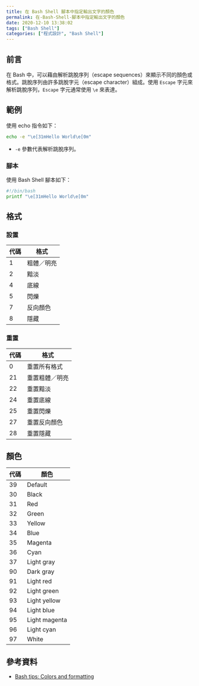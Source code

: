 ```yaml
---
title: 在 Bash Shell 腳本中指定輸出文字的顏色
permalink: 在-Bash-Shell-腳本中指定輸出文字的顏色
date: 2020-12-10 13:38:02
tags: ["Bash Shell"]
categories: ["程式設計", "Bash Shell"]
---
```


## 前言

在 Bash 中，可以藉由解析跳脫序列（escape sequences）來顯示不同的顏色或格式。跳脫序列由許多跳脫字元（escape character）組成。使用 `Escape` 字元來解析跳脫序列，`Escape` 字元通常使用 `\e` 來表達。

## 範例

使用 echo 指令如下：

```BASH
echo -e "\e[31mHello World\e[0m"
```

- `-e` 參數代表解析跳脫序列。

### 腳本

使用 Bash Shell 腳本如下：

```BASH
#!/bin/bash
printf "\e[31mHello World\e[0m"
```

## 格式

### 設置

代碼 | 格式
--- | ---
1 | 粗體／明亮
2 | 黯淡
4 | 底線
5 | 閃爍
7 | 反向顏色
8 | 隱藏

### 重置

代碼 | 格式
--- | ---
0 | 重置所有格式
21 | 重置粗體／明亮
22 | 重置黯淡
24 | 重置底線
25 | 重置閃爍
27 | 重置反向顏色
28 | 重置隱藏

## 顏色

代碼 | 顏色
--- | ---
39 | Default
30 | Black
31 | Red
32 | Green
33 | Yellow
34 | Blue
35 | Magenta
36 | Cyan
37 | Light gray
90 | Dark gray
91 | Light red
92 | Light green
93 | Light yellow
94 | Light blue
95 | Light magenta
96 | Light cyan
97 | White

## 參考資料

- [Bash tips: Colors and formatting](https://misc.flogisoft.com/bash/tip_colors_and_formatting)
